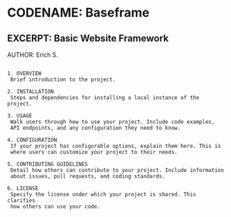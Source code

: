CODENAME: Baseframe
========================================
EXCERPT: Basic Website Framework
----------------------------------------
AUTHOR: Erich S.
~~~~~~~~~~~~~~~~~~~~~~~~~~~~~~~~~~~~~~~~

1. OVERVIEW
 Brief introduction to the project.

2. INSTALLATION
 Steps and dependencies for installing a local instance of the project.

3. USAGE
 Walk users through how to use your project. Include code examples,
 API endpoints, and any configuration they need to know.

4. CONFIGURATION
 If your project has configurable options, explain them here. This is
 where users can customize your project to their needs.

5. CONTRIBUTING GUIDELINES
 Detail how others can contribute to your project. Include information
 about issues, pull requests, and coding standards.

6. LICENSE
 Specify the license under which your project is shared. This clarifies
 how others can use your code.

